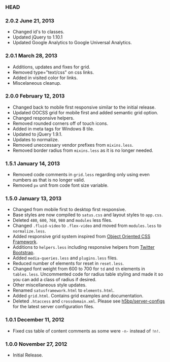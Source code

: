 ### HEAD

### 2.0.2 June 21, 2013

* Changed id's to classes.
* Updated jQuery to 1.10.1
* Updated Google Analytics to Google Universal Analytics.

### 2.0.1 March 28, 2013

* Additions, updates and fixes for grid.
* Removed type="text/css" on css links.
* Added in visited color for links.
* Miscelaneous cleanup.

### 2.0.0 February 12, 2013

* Changed back to mobile first responsive similar to the initial release.
* Updated OOCSS grid for mobile first and added semantic grid option.
* Changed responsive helpers.
* Removed rounded corners off of touch icons.
* Added in meta tags for Windows 8 tile.
* Updated to jQuery 1.9.1.
* Updates to normalize.
* Removed uneccessary vendor prefixes from `mixins.less`.
* Removed border radius from `mixins.less` as it is no longer needed.

### 1.5.1 January 14, 2013

* Removed code comments in `grid.less` regarding only using even numbers as that is no longer valid.
* Removed `px` unit from code font size variable.

### 1.5.0 January 13, 2013

* Changed from mobile first to desktop first responsive.
* Base styles are now compiled to `satus.css` and layout styles to `app.css`.
* Deleted `480`, `600`, `768`, `980` and `modules` less files.
* Changed `.fluid-video` to `.flex-video` and moved from `modules.less` to `normalize.less`.
* Added responsive grid system inspired from [Object Oriented CSS Framework](https://github.com/stubbornella/oocss/tree/master/core/grid).
* Additions to `helpers.less` including responsive helpers from [Twitter Bootstrap](http://twitter.github.com/bootstrap/).
* Added `media-queries.less` and `plugins.less` files.
* Reduced number of elements for reset in `reset.less`.
* Changed font weight from 600 to 700 for `td` and `th` elements in `tables.less`. Uncommented code for radius table styling and made it so you can add a class of radius if desired.
* Other miscellaneous style updates.
* Renamed `satusframework.html` to `elements.html`.
* Added `grid.html`. Contains grid examples and documentation.
* Deleted `.htaccess` and `crossdomain.xml`. Please see [h5bp/server-configs](https://github.com/h5bp/server-configs) for the latest server configuration files.

### 1.0.1 December 11, 2012

* Fixed css table of content comments as some were `-n-` instead of `!n!`.

### 1.0.0 November 27, 2012

* Initial Release.